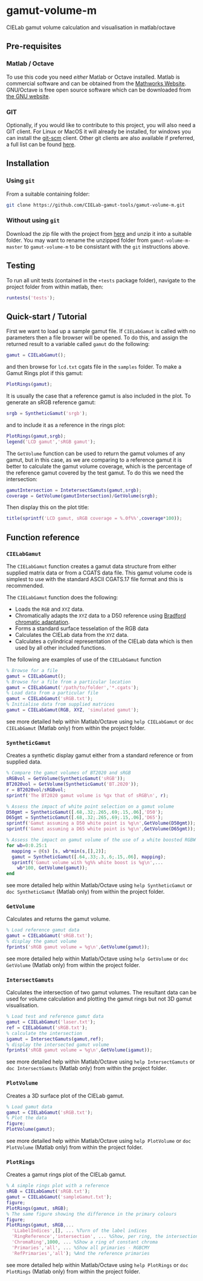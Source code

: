 # gamut-volume-m
CIELab gamut volume calculation and visualisation in matlab/octave
## Pre-requisites
### Matlab / Octave
To use this code you need _either_ Matlab or Octave installed.  Matlab is commercial software and can be obtained from the [Mathworks Website](https://www.mathworks.com).
GNU/Octave is free open source software which can be downloaded from [the GNU website](https://www.gnu.org/software/octave/). 
### GIT
Optionally, if you would like to contribute to this project, you will also need a GIT client.  For Linux or MacOS it will already be installed, for windows you can install the [git-scm](https://git-scm.com/) client.
Other git clients are also available if preferred, a full list can be found [here](https://git-scm.com/download/gui/windows).
## Installation
### Using `git`
From a suitable containing folder:
```bash
git clone https://github.com/CIELab-gamut-tools/gamut-volume-m.git
```
### Without using `git`
Download the zip file with the project from [here](https://github.com/CIELab-gamut-tools/gamut-volume-m/archive/master.zip)
and unzip it into a suitable folder.  You may want to rename the unzipped folder from `gamut-volume-m-master` to `gamut-volume-m` to be consistant with the `git` instructions above. 
## Testing
To run all unit tests (contained in the `+tests` package folder), navigate to the project folder from within matlab, then:
```matlab
runtests('tests');
```
## Quick-start / Tutorial

First we want to load up a sample gamut file.  If `CIELabGamut` is called with no parameters then a file browser will
be opened.  To do this, and assign the returned result to a variable called `gamut` do the following:
```matlab
gamut = CIELabGamut();
``` 
and then browse for `lcd.txt` cgats file in the `samples` folder.  To make a Gamut Rings plot if this gamut:
```matlab
PlotRings(gamut);
```
It is usually the case that a reference gamut is also included in the plot.  To generate an sRGB reference gamut:
```matlab
srgb = SyntheticGamut('srgb');
```
and to include it as a reference in the rings plot:
```matlab
PlotRings(gamut,srgb);
legend('LCD gamut','sRGB gamut');
```
The `GetVolume` function can be used to return the gamut volumes of any gamut, but in this case, as we are comparing to
a reference gamut it is better to calculate the gamut volume coverage, which is the percentage of the reference gamut
covered by the test gamut.  To do this we need the intersection:
```matlab
gamutIntersection = IntetersectGamuts(gamut,srgb);
coverage = GetVolume(gamutIntersection)/GetVolume(srgb);
```
Then display this on the plot title:
```matlab
title(sprintf('LCD gamut, sRGB coverage = %.0f%%',coverage*100));
```

## Function reference 

### `CIELabGamut`
The `CIELabGamut` function creates a gamut data structure from either supplied matrix data or from a CGATS data file.
This gamut volume code is simplest to use with the standard ASCII CGATS.17 file format and this is recommended.

The `CIELabGamut` function does the following:
- Loads the `RGB` and `XYZ` data.
- Chromatically adapts the `XYZ` data to a D50 reference using [Bradford chromatic adaptation](http://www.brucelindbloom.com/index.html?Eqn_ChromAdapt.html).
- Forms a standard surface tesselation of the RGB data
- Calculates the CIELab data from the `XYZ` data.
- Calculates a cylindrical representation of the CIELab data which is then used by all other included functions.

The following are examples of use of the `CIELabGamut` function
```matlab
% Browse for a file
gamut = CIELabGamut();
% Browse for a file from a particular location
gamut = CIELabGamut('/path/to/folder','*.cgats');
% Load data from a particular file
gamut = CIELabGamut('sRGB.txt');
% Initialise data from supplied matrices
gamut = CIELabGamut(RGB, XYZ, 'simulated gamut');
```
see more detailed help within Matlab/Octave using `help CIELabGamut` or `doc CIELabGamut` (Matlab only) from within the project folder.

### `SyntheticGamut`
Creates a synthetic display gamut either from a standard reference or from supplied data.
```matlab
% Compare the gamut volumes of BT2020 and sRGB
sRGBvol = GetVolume(SyntheticGamut('sRGB'));
BT2020vol = GetVolume(SyntheticGamut('BT.2020'));
r = BT2020vol/sRGBvol;
sprintf('The BT2020 gamut volume is %gx that of sRGB\n', r);

% Assess the impact of white point selection on a gamut volume
D50gmt = SyntheticGamut([.68,.32;.265,.69;.15,.06],'D50');
D65gmt = SyntheticGamut([.68,.32;.265,.69;.15,.06],'D65');
sprintf('Gamut assuming a D50 white point is %g\n',GetVolume(D50gmt));
sprintf('Gamut assuming a D65 white point is %g\n',GetVolume(D65gmt));

% Assess the impact on gamut volume of the use of a white boosted RGBW
for wb=0:0.25:1
  mapping = @(s) [s, wb*min(s,[],2)];
  gamut = SyntheticGamut([.64,.33;.3,.6;.15,.06], mapping);
  sprintf('Gamut volume with %g%% white boost is %g\n',...
    wb*100, GetVolume(gamut));
end
```
see more detailed help within Matlab/Octave using `help SyntheticGamut` or `doc SyntheticGamut` (Matlab only) from within the project folder.

### `GetVolume`
Calculates and returns the gamut volume.
```matlab
% Load reference gamut data
gamut = CIELabGamut('sRGB.txt');
% display the gamut volume
fprints('sRGB gamut volume = %g\n',GetVolume(gamut));
```
see more detailed help within Matlab/Octave using `help GetVolume` or `doc GetVolume` (Matlab only) from within the project folder.

### `IntersectGamuts`
Calculates the intersection of two gamut volumes.  The resultant data can be used
for volume calculation and plotting the gamut rings but not 3D gamut visualisation.
```matlab
% Load test and reference gamut data
gamut = CIELabGamut('laser.txt');
ref = CIELabGamut('sRGB.txt');
% calculate the intersection
igamut = IntersectGamuts(gamut,ref);
% display the intersected gamut volume
fprints('sRGB gamut volume = %g\n',GetVolume(igamut));
```
see more detailed help within Matlab/Octave using `help IntersectGamuts` or `doc IntersectGamuts` (Matlab only) from within the project folder.

### `PlotVolume`
Creates a 3D surface plot of the CIELab gamut.
```matlab
% Load gamut data
gamut = CIELabGamut('sRGB.txt');
% Plot the data
figure;
PlotVolume(gamut);
```
see more detailed help within Matlab/Octave using `help PlotVolume` or `doc PlotVolume` (Matlab only) from within the project folder.

### `PlotRings`
Creates a gamut rings plot of the CIELab gamut.
```matlab
% A simple rings plot with a reference
sRGB = CIELabGamut('sRGB.txt');
gamut = CIELabGamut('sampleGamut.txt');
figure;
PlotRings(gamut, sRGB);
% The same figure showing the difference in the primary colours
figure;
PlotRings(gamut, sRGB,... 
  'LLabelIndices',[], ... %Turn of the label indices
  'RingReference','intersection', ... %Show, per ring, the intersection
  'ChromaRing',1000, ... %Show a ring of constant chroma
  'Primaries','all', ... %Show all primaries - RGBCMY
  'RefPrimaries','all'); %And the reference primaries
```
see more detailed help within Matlab/Octave using `help PlotRings` or `doc PlotRings` (Matlab only) from within the project folder.

